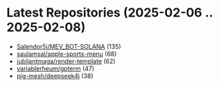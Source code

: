 # Latest Repositories (2025-02-06 .. 2025-02-08)

- [Salendor5i/MEV_BOT-SOLANA](https://github.com/Salendor5i/MEV_BOT-SOLANA) (135)
- [saulamsal/apple-sports-menu](https://github.com/saulamsal/apple-sports-menu) (68)
- [jubilantmaga/render-template](https://github.com/jubilantmaga/render-template) (62)
- [variablerheum/gpterm](https://github.com/variablerheum/gpterm) (47)
- [pig-mesh/deepseek4j](https://github.com/pig-mesh/deepseek4j) (38)

